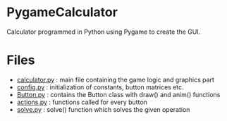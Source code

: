 # PygameCalculator

Calculator programmed in Python using Pygame to create the GUI.

# Files

- [calculator.py](calculator.py) : main file containing the game logic and graphics part
- [config.py](config.py) : initialization of constants, button matrices etc.
- [Button.py](Button.py) : contains the Button class with draw() and anim() functions
- [actions.py](actions.py) : functions called for every button
- [solve.py](solve.py) : solve() function which solves the given operation
